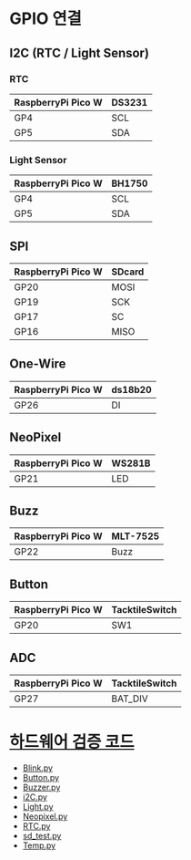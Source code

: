 # GPIO 연결  
## I2C (RTC / Light Sensor) 
### RTC
| RaspberryPi Pico W | DS3231 |
|-----------|------|
|   GP4     | SCL  |
|   GP5     | SDA  |

### Light Sensor
| RaspberryPi Pico W | BH1750 |
|-----------|------|
|   GP4     | SCL  |
|   GP5     | SDA  |

## SPI
| RaspberryPi Pico W | SDcard |
|-----------|------|
|   GP20    | MOSI |
|   GP19    | SCK  |
|   GP17    | SC   |
|   GP16    | MISO |
## One-Wire
| RaspberryPi Pico W| ds18b20 |
|-----------|------|
|   GP26    | DI   |
## NeoPixel 
| RaspberryPi Pico W | WS281B |
|-----------|------|
|   GP21    | LED  |

## Buzz 
| RaspberryPi Pico W | MLT-7525 |
|-----------|------|
|   GP22    | Buzz |

## Button
| RaspberryPi Pico W | TacktileSwitch |
|-----------|------|
|   GP20    | SW1 |

## ADC
| RaspberryPi Pico W | TacktileSwitch |
|-----------|------|
|   GP27    | BAT_DIV |



# [하드웨어 검증 코드](/src/simpletest/) 
- [Blink.py](/src/simpletest/Blink.py)
- [Button.py](/src/simpletest/Button.py)
- [Buzzer.py](/src/simpletest/Buzzer.py)
- [i2C.py](/src/simpletest/i2c.py)
- [Light.py](/src/simpletest/Light.py)
- [Neopixel.py](/src/simpletest/Neopixel.py)
- [RTC.py](/src/simpletest/RTC.py)
- [sd_test.py](/src/simpletest/sd_test.py)
- [Temp.py](/src/simpletest/Temp.py)








